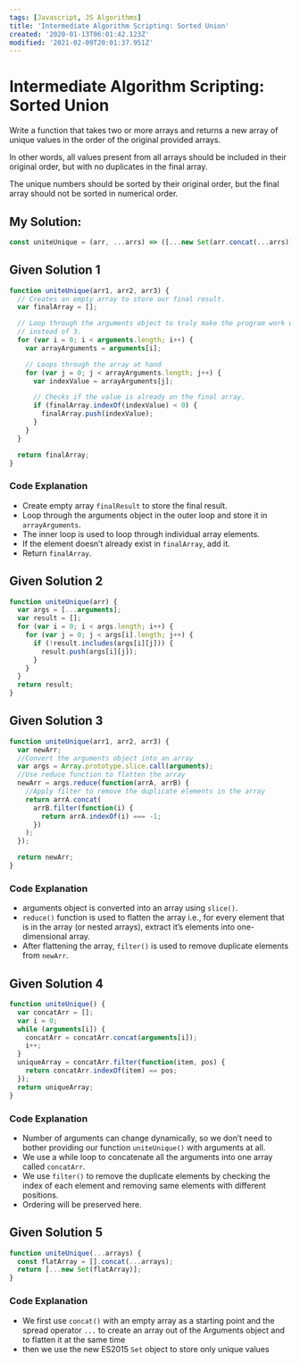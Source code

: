 ```yaml
---
tags: [Javascript, JS Algorithms]
title: 'Intermediate Algorithm Scripting: Sorted Union'
created: '2020-01-13T06:01:42.123Z'
modified: '2021-02-09T20:01:37.951Z'
---
```


Intermediate Algorithm Scripting: Sorted Union
==============================================

Write a function that takes two or more arrays and returns a new array of unique values in the order of the original provided arrays.

In other words, all values present from all arrays should be included in their original order, but with no duplicates in the final array.

The unique numbers should be sorted by their original order, but the final array should not be sorted in numerical order.

My Solution:
------------
``` javascript
const uniteUnique = (arr, ...arrs) => ([...new Set(arr.concat(...arrs))]);
```

Given Solution 1
----------------
``` javascript
function uniteUnique(arr1, arr2, arr3) {
  // Creates an empty array to store our final result.
  var finalArray = [];

  // Loop through the arguments object to truly make the program work with two or more arrays
  // instead of 3.
  for (var i = 0; i < arguments.length; i++) {
    var arrayArguments = arguments[i];

    // Loops through the array at hand
    for (var j = 0; j < arrayArguments.length; j++) {
      var indexValue = arrayArguments[j];

      // Checks if the value is already on the final array.
      if (finalArray.indexOf(indexValue) < 0) {
        finalArray.push(indexValue);
      }
    }
  }

  return finalArray;
}
```
### Code Explanation
* Create empty array ```finalResult``` to store the final result.
* Loop through the arguments object in the outer loop and store it in ```arrayArguments```.
* The inner loop is used to loop through individual array elements.
* If the element doesn’t already exist in ```finalArray```, add it.
* Return ```finalArray```.

Given Solution 2
----------------
``` javascript
function uniteUnique(arr) {
  var args = [...arguments];
  var result = [];
  for (var i = 0; i < args.length; i++) {
    for (var j = 0; j < args[i].length; j++) {
      if (!result.includes(args[i][j])) {
        result.push(args[i][j]);
      }
    }
  }
  return result;
}
```
Given Solution 3
----------------
``` javascript
function uniteUnique(arr1, arr2, arr3) {
  var newArr;
  //Convert the arguments object into an array
  var args = Array.prototype.slice.call(arguments);
  //Use reduce function to flatten the array
  newArr = args.reduce(function(arrA, arrB) {
    //Apply filter to remove the duplicate elements in the array
    return arrA.concat(
      arrB.filter(function(i) {
        return arrA.indexOf(i) === -1;
      })
    );
  });

  return newArr;
}
```
### Code Explanation
* arguments object is converted into an array using ```slice()```.
* ```reduce()``` function is used to flatten the array i.e., for every element that is in the array (or nested arrays), extract it’s elements into one-dimensional array.
* After flattening the array, ```filter()``` is used to remove duplicate elements from ```newArr```.

Given Solution 4
----------------
``` javascript
function uniteUnique() {
  var concatArr = [];
  var i = 0;
  while (arguments[i]) {
    concatArr = concatArr.concat(arguments[i]);
    i++;
  }
  uniqueArray = concatArr.filter(function(item, pos) {
    return concatArr.indexOf(item) == pos;
  });
  return uniqueArray;
}
```
### Code Explanation
* Number of arguments can change dynamically, so we don’t need to bother providing our function ```uniteUnique()``` with arguments at all.
* We use a while loop to concatenate all the arguments into one array called ```concatArr```.
* We use ```filter()``` to remove the duplicate elements by checking the index of each element and removing same elements with different positions.
* Ordering will be preserved here.

Given Solution 5
----------------
``` javascript
function uniteUnique(...arrays) {
  const flatArray = [].concat(...arrays);
  return [...new Set(flatArray)];
}
```
### Code Explanation
* We first use ```concat()``` with an empty array as a starting point and the spread operator ```...``` to create an array out of the Arguments object and to flatten it at the same time
* then we use the new ES2015 ```Set``` object to store only unique values

